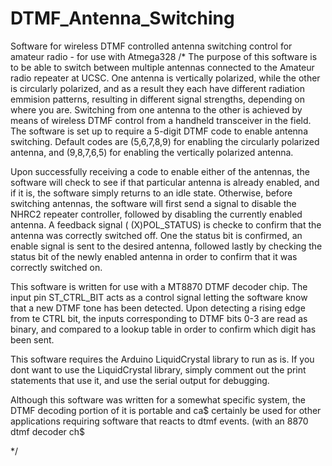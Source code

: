 # DTMF_Antenna_Switching
Software for wireless DTMF controlled antenna switching control for amateur radio - for use with Atmega328
/*
The purpose of this software is to be able to switch between multiple antennas connected to the Amateur radio
repeater at UCSC.  One antenna is vertically polarized, while the other is circularly polarized, and as a result
they each have different radiation emmision patterns, resulting in different signal strengths, depending on where
you are. Switching from one antenna to the other is achieved by means of wireless DTMF control from a handheld
transceiver in the field. The software is set up to require a 5-digit DTMF code to enable antenna switching.
Default codes are (5,6,7,8,9) for enabling the circularly polarized antenna, and (9,8,7,6,5) for enabling the
vertically polarized antenna.

Upon successfully receiving a code to enable either of the antennas, the software will check to see if that
particular antenna is already enabled, and if it is, the software simply returns to an idle state.  Otherwise,
before switching antennas, the software will first send a signal to disable the NHRC2 repeater controller, followed
by disabling the currently enabled antenna.  A feedback signal ( (X)POL_STATUS)  is checke to confirm that the
antenna was correctly switched off.  One the status bit is confirmed, an enable signal is sent to the desired
antenna, followed lastly by checking the status bit of the newly enabled antenna in order to confirm that it was
correctly switched on.

This software is written for use with a MT8870 DTMF decoder chip. The input pin ST_CTRL_BIT acts as
a control signal letting the software know that a new DTMF tone has been detected.  Upon detecting a rising edge
from te CTRL bit, the inputs corresponding to DTMF bits 0-3 are read as binary, and compared to a lookup table
in order to confirm which digit has been sent.



This software requires the Arduino LiquidCrystal library to run as is.
If you dont want to use the LiquidCrystal library, simply comment out the
print statements that use it, and use the serial output for debugging.

Although this software was written for a somewhat specific system, the DTMF decoding portion of it is portable and ca$
certainly be used for other applications requiring software that reacts to dtmf events. (with an 8870 dtmf decoder ch$

*/
